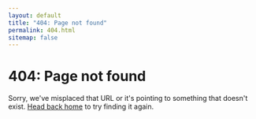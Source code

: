 ```yaml
---
layout: default
title: "404: Page not found"
permalink: 404.html
sitemap: false
---
```


# 404: Page not found
<p class="lead">Sorry, we've misplaced that URL or it's pointing to something that doesn't exist. <a href="{{ site.baseurl }}/">Head back home</a> to try finding it again.</p>